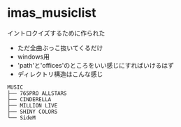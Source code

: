 # imas_musiclist
イントロクイズするために作られた

- ただ全曲ぶっこ抜いてくるだけ
- windows用
- 'path'と'offices'のところをいい感じにすればいけるはず
- ディレクトリ構造はこんな感じ
```
MUSIC
├── 765PRO ALLSTARS
├── CINDERELLA
├── MILLION LIVE
├── SHINY COLORS
└── SideM
```
